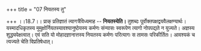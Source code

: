 +++
title = "07 नियतस्य तु"

+++
।।18.7।। प्राक् प्रतिज्ञातं त्यागत्रैविध्यमाह -- **नियतस्येति।** तुशब्दः
पूर्वोक्तपक्षद्वयवैलक्षण्यार्थः। यस्मादधिकृतस्य
मुमुक्षोर्नियतस्यावश्यानुष्ठेयस्य कर्मणः संन्यासः स्वरूपेण त्यागो
नोपपद्यते न युज्यते। अज्ञस्य शुद्ध्यपेक्षत्वात्। एवं सति यो
मोहादज्ञानात्तस्य नियतस्य कर्मणः परित्यागः स तामसः परिकीर्तितः। आवश्यकं
च त्यज्यते चेति विप्रतिषेधात्।
